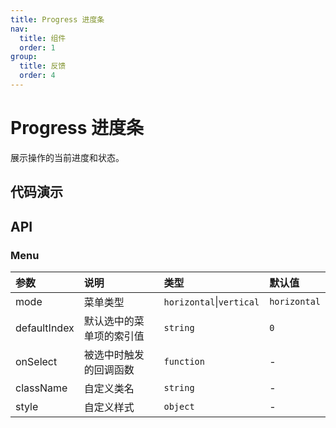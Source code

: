 ```yaml
---
title: Progress 进度条
nav:
  title: 组件
  order: 1
group:
  title: 反馈
  order: 4
---
```


# Progress 进度条

展示操作的当前进度和状态。

## 代码演示

<code src="./demo/basic.tsx"></code>

<code src="./demo/inner.tsx"></code>

<code src="./demo/circle.tsx"></code>

## API

### Menu
| 参数 | 说明 | 类型 | 默认值 |
| :-- | :-- | :-- | :-- |
| mode | 菜单类型 | `horizontal`\|`vertical`| `horizontal` |
| defaultIndex | 默认选中的菜单项的索引值 | `string` | `0` |
| onSelect | 被选中时触发的回调函数 | `function` | - |
| className | 自定义类名 | `string` | - |
| style | 自定义样式 | `object` | - |
